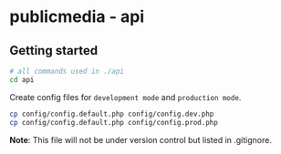 # publicmedia - api

## Getting started

```bash
# all commands used in ./api
cd api
```

Create config files for `development mode` and `production mode`.

```bash
cp config/config.default.php config/config.dev.php
cp config/config.default.php config/config.prod.php
```

**Note**: This file will not be under version control but listed in .gitignore.
